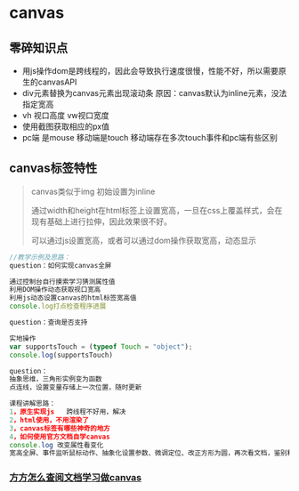 # canvas



## 零碎知识点

* 用js操作dom是跨线程的，因此会导致执行速度很慢，性能不好，所以需要原生的canvasAPI
* div元素替换为canvas元素出现滚动条
  原因：canvas默认为inline元素，没法指定宽高
* vh 视口高度 vw视口宽度
* 使用截图获取相应的px值
* pc端 是mouse  移动端是touch
  移动端存在多次touch事件和pc端有些区别

## canvas标签特性

> canvas类似于img 初始设置为inline 
>
> 通过width和height在html标签上设置宽高，一旦在css上覆盖样式，会在现有基础上进行拉伸，因此效果很不好。
>
> 可以通过js设置宽高，或者可以通过dom操作获取宽高，动态显示

~~~js
//教学示例及思路：
question：如何实现canvas全屏

通过控制台自行摸索学习猜测属性值
利用DOM操作动态获取视口宽高
利用js动态设置canvas的html标签宽高值
console.log打点检查程序进展

question：查询是否支持

实地操作
var supportsTouch = (typeof Touch = "object");
console.log(supportsTouch)

question：
抽象思维，三角形实例变为函数
点连线，设置变量存储上一次位置，随时更新

课程讲解思路：
1，原生实现js   跨线程不好用，解决
2，html使用，不用渲染了
3，canvas标签有哪些神奇的地方
4，如何使用官方文档自学canvas 
console.log 改变属性看变化
宽高全屏、事件监听鼠标动作、抽象化设置参数、微调定位、改正方形为圆，再次看文档，鉴别移动端与pc端区别，查询方法是否可用、再次看文档、媒体查询、解决连线断点问题，转折有缺口
~~~

### [方方怎么查阅文档学习做canvas](https://xiedaimala.com/tasks/76fb32ad-4a1b-4efe-8a84-c80c4ad1435e/video_tutorials/73637a9f-6af6-44e4-976e-ffc5f5cf967b)

